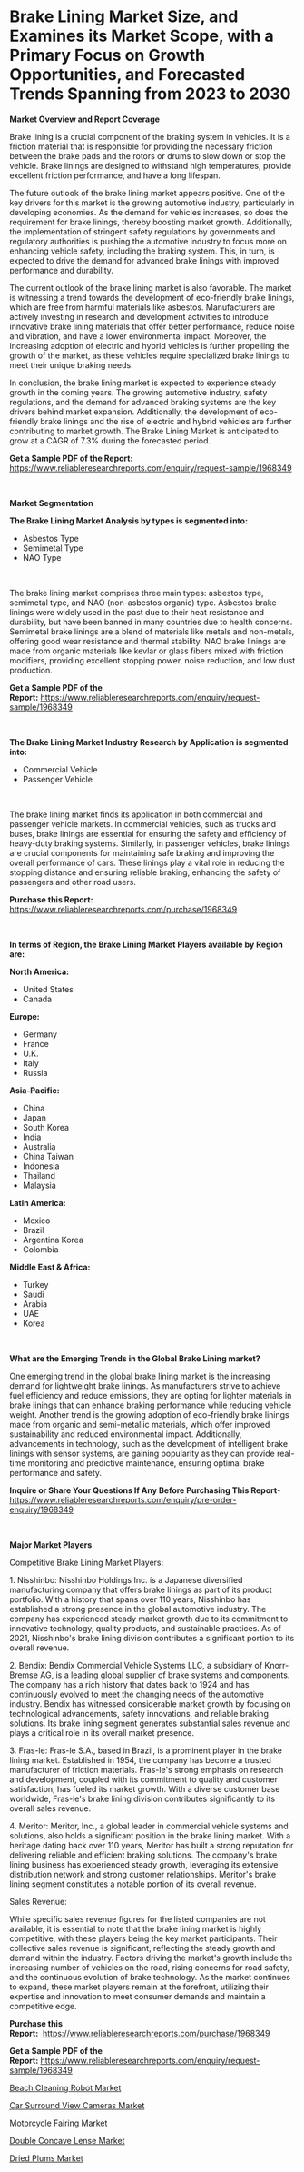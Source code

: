 <p><h1>Brake Lining Market Size, and Examines its Market Scope, with a Primary Focus on Growth Opportunities, and Forecasted Trends Spanning from 2023 to 2030</h1></p><p><strong>Market Overview and Report Coverage</strong></p>
<p><p>Brake lining is a crucial component of the braking system in vehicles. It is a friction material that is responsible for providing the necessary friction between the brake pads and the rotors or drums to slow down or stop the vehicle. Brake linings are designed to withstand high temperatures, provide excellent friction performance, and have a long lifespan.</p><p>The future outlook of the brake lining market appears positive. One of the key drivers for this market is the growing automotive industry, particularly in developing economies. As the demand for vehicles increases, so does the requirement for brake linings, thereby boosting market growth. Additionally, the implementation of stringent safety regulations by governments and regulatory authorities is pushing the automotive industry to focus more on enhancing vehicle safety, including the braking system. This, in turn, is expected to drive the demand for advanced brake linings with improved performance and durability.</p><p>The current outlook of the brake lining market is also favorable. The market is witnessing a trend towards the development of eco-friendly brake linings, which are free from harmful materials like asbestos. Manufacturers are actively investing in research and development activities to introduce innovative brake lining materials that offer better performance, reduce noise and vibration, and have a lower environmental impact. Moreover, the increasing adoption of electric and hybrid vehicles is further propelling the growth of the market, as these vehicles require specialized brake linings to meet their unique braking needs.</p><p>In conclusion, the brake lining market is expected to experience steady growth in the coming years. The growing automotive industry, safety regulations, and the demand for advanced braking systems are the key drivers behind market expansion. Additionally, the development of eco-friendly brake linings and the rise of electric and hybrid vehicles are further contributing to market growth. The Brake Lining Market is anticipated to grow at a CAGR of 7.3% during the forecasted period.</p></p>
<p><strong>Get a Sample PDF of the Report:</strong> <a href="https://www.reliableresearchreports.com/enquiry/request-sample/1968349">https://www.reliableresearchreports.com/enquiry/request-sample/1968349</a></p>
<p>&nbsp;</p>
<p><strong>Market Segmentation</strong></p>
<p><strong>The Brake Lining Market Analysis by types is segmented into:</strong></p>
<p><ul><li>Asbestos Type</li><li>Semimetal Type</li><li>NAO Type</li></ul></p>
<p>&nbsp;</p>
<p><p>The brake lining market comprises three main types: asbestos type, semimetal type, and NAO (non-asbestos organic) type. Asbestos brake linings were widely used in the past due to their heat resistance and durability, but have been banned in many countries due to health concerns. Semimetal brake linings are a blend of materials like metals and non-metals, offering good wear resistance and thermal stability. NAO brake linings are made from organic materials like kevlar or glass fibers mixed with friction modifiers, providing excellent stopping power, noise reduction, and low dust production.</p></p>
<p><strong>Get a Sample PDF of the Report:</strong>&nbsp;<a href="https://www.reliableresearchreports.com/enquiry/request-sample/1968349">https://www.reliableresearchreports.com/enquiry/request-sample/1968349</a></p>
<p>&nbsp;</p>
<p><strong>The Brake Lining Market Industry Research by Application is segmented into:</strong></p>
<p><ul><li>Commercial Vehicle</li><li>Passenger Vehicle</li></ul></p>
<p>&nbsp;</p>
<p><p>The brake lining market finds its application in both commercial and passenger vehicle markets. In commercial vehicles, such as trucks and buses, brake linings are essential for ensuring the safety and efficiency of heavy-duty braking systems. Similarly, in passenger vehicles, brake linings are crucial components for maintaining safe braking and improving the overall performance of cars. These linings play a vital role in reducing the stopping distance and ensuring reliable braking, enhancing the safety of passengers and other road users.</p></p>
<p><strong>Purchase this Report:</strong>&nbsp; <a href="https://www.reliableresearchreports.com/purchase/1968349">https://www.reliableresearchreports.com/purchase/1968349</a></p>
<p>&nbsp;</p>
<p><strong>In terms of Region, the Brake Lining Market Players available by Region are:</strong></p>
<p>
    <p> <strong> North America: </strong>
        <ul>
            <li>United States</li>
            <li>Canada</li>
        </ul>
        </p> 
    <p> <strong> Europe: </strong>
        <ul>
            <li>Germany</li>
            <li>France</li>
            <li>U.K.</li>
            <li>Italy</li>
            <li>Russia</li>
        </ul>
        </p> 
    <p> <strong> Asia-Pacific: </strong>
        <ul>
            <li>China</li>
            <li>Japan</li>
            <li>South Korea</li>
            <li>India</li>
            <li>Australia</li>
            <li>China Taiwan</li>
            <li>Indonesia</li>
            <li>Thailand</li>
            <li>Malaysia</li>
        </ul>
        </p> 
    <p> <strong> Latin America: </strong>
        <ul>
            <li>Mexico</li>
            <li>Brazil</li>
            <li>Argentina Korea</li>
            <li>Colombia</li>
        </ul>
        </p> 
    <p> <strong> Middle East & Africa: </strong>
        <ul>
            <li>Turkey</li>
            <li>Saudi</li>
            <li>Arabia</li>
            <li>UAE</li>
            <li>Korea</li>
        </ul>
    </p>
    </p>
<p>&nbsp;</p>
<p><strong>What are the Emerging Trends in the Global Brake Lining market?</strong></p>
<p><p>One emerging trend in the global brake lining market is the increasing demand for lightweight brake linings. As manufacturers strive to achieve fuel efficiency and reduce emissions, they are opting for lighter materials in brake linings that can enhance braking performance while reducing vehicle weight. Another trend is the growing adoption of eco-friendly brake linings made from organic and semi-metallic materials, which offer improved sustainability and reduced environmental impact. Additionally, advancements in technology, such as the development of intelligent brake linings with sensor systems, are gaining popularity as they can provide real-time monitoring and predictive maintenance, ensuring optimal brake performance and safety.</p></p>
<p><strong>Inquire or Share Your Questions If Any Before Purchasing This Report</strong>- <a href="https://www.reliableresearchreports.com/enquiry/pre-order-enquiry/1968349">https://www.reliableresearchreports.com/enquiry/pre-order-enquiry/1968349</a></p>
<p>&nbsp;</p>
<p><strong>Major Market Players</strong></p>
<p><p>Competitive Brake Lining Market Players:</p><p>1. Nisshinbo: Nisshinbo Holdings Inc. is a Japanese diversified manufacturing company that offers brake linings as part of its product portfolio. With a history that spans over 110 years, Nisshinbo has established a strong presence in the global automotive industry. The company has experienced steady market growth due to its commitment to innovative technology, quality products, and sustainable practices. As of 2021, Nisshinbo's brake lining division contributes a significant portion to its overall revenue.</p><p>2. Bendix: Bendix Commercial Vehicle Systems LLC, a subsidiary of Knorr-Bremse AG, is a leading global supplier of brake systems and components. The company has a rich history that dates back to 1924 and has continuously evolved to meet the changing needs of the automotive industry. Bendix has witnessed considerable market growth by focusing on technological advancements, safety innovations, and reliable braking solutions. Its brake lining segment generates substantial sales revenue and plays a critical role in its overall market presence.</p><p>3. Fras-le: Fras-le S.A., based in Brazil, is a prominent player in the brake lining market. Established in 1954, the company has become a trusted manufacturer of friction materials. Fras-le's strong emphasis on research and development, coupled with its commitment to quality and customer satisfaction, has fueled its market growth. With a diverse customer base worldwide, Fras-le's brake lining division contributes significantly to its overall sales revenue.</p><p>4. Meritor: Meritor, Inc., a global leader in commercial vehicle systems and solutions, also holds a significant position in the brake lining market. With a heritage dating back over 110 years, Meritor has built a strong reputation for delivering reliable and efficient braking solutions. The company's brake lining business has experienced steady growth, leveraging its extensive distribution network and strong customer relationships. Meritor's brake lining segment constitutes a notable portion of its overall revenue.</p><p>Sales Revenue:</p><p>While specific sales revenue figures for the listed companies are not available, it is essential to note that the brake lining market is highly competitive, with these players being the key market participants. Their collective sales revenue is significant, reflecting the steady growth and demand within the industry. Factors driving the market's growth include the increasing number of vehicles on the road, rising concerns for road safety, and the continuous evolution of brake technology. As the market continues to expand, these market players remain at the forefront, utilizing their expertise and innovation to meet consumer demands and maintain a competitive edge.</p></p>
<p><strong>Purchase this Report:</strong>&nbsp;&nbsp;<a href="https://www.reliableresearchreports.com/purchase/1968349">https://www.reliableresearchreports.com/purchase/1968349</a></p>
<p></p>
<p><strong>Get a Sample PDF of the Report:</strong>&nbsp;<a href="https://www.reliableresearchreports.com/enquiry/request-sample/1968349">https://www.reliableresearchreports.com/enquiry/request-sample/1968349</a></p>
<p><p><a href="https://www.linkedin.com/pulse/decoding-beach-cleaning-robot-market-deep-dive-latest-trends-pneme/">Beach Cleaning Robot Market</a></p><p><a href="https://github.com/abbypearson7765/Market-Research-Report-List-1/blob/main/car-surround-view-cameras-market.md">Car Surround View Cameras Market</a></p><p><a href="https://github.com/dziulagalemab/Market-Research-Report-List-1/blob/main/motorcycle-fairing-market.md">Motorcycle Fairing Market</a></p><p><a href="https://medium.com/@rameshramurp23/double-concave-lense-market-trends-and-market-analysis-forecasted-for-period-2023-2030-51b1586febbe">Double Concave Lense Market</a></p><p><a href="https://medium.com/@stoneernser2023/dried-plums-market-competitive-analysis-market-trends-and-forecast-to-2030-fe8fa91c2742">Dried Plums Market</a></p></p>